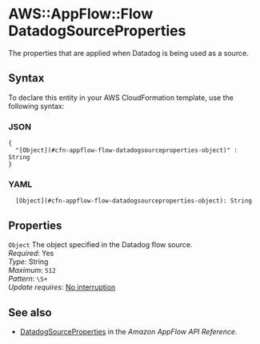 # AWS::AppFlow::Flow DatadogSourceProperties<a name="aws-properties-appflow-flow-datadogsourceproperties"></a>

 The properties that are applied when Datadog is being used as a source\. 

## Syntax<a name="aws-properties-appflow-flow-datadogsourceproperties-syntax"></a>

To declare this entity in your AWS CloudFormation template, use the following syntax:

### JSON<a name="aws-properties-appflow-flow-datadogsourceproperties-syntax.json"></a>

```
{
  "[Object](#cfn-appflow-flow-datadogsourceproperties-object)" : String
}
```

### YAML<a name="aws-properties-appflow-flow-datadogsourceproperties-syntax.yaml"></a>

```
  [Object](#cfn-appflow-flow-datadogsourceproperties-object): String
```

## Properties<a name="aws-properties-appflow-flow-datadogsourceproperties-properties"></a>

`Object`  <a name="cfn-appflow-flow-datadogsourceproperties-object"></a>
 The object specified in the Datadog flow source\.   
*Required*: Yes  
*Type*: String  
*Maximum*: `512`  
*Pattern*: `\S+`  
*Update requires*: [No interruption](https://docs.aws.amazon.com/AWSCloudFormation/latest/UserGuide/using-cfn-updating-stacks-update-behaviors.html#update-no-interrupt)

## See also<a name="aws-properties-appflow-flow-datadogsourceproperties--seealso"></a>
+ [DatadogSourceProperties](https://docs.aws.amazon.com/appflow/1.0/APIReference/API_DatadogSourceProperties.html) in the *Amazon AppFlow API Reference*\.
